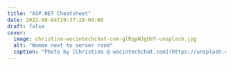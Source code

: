 ```yaml
---
title: "ASP.NET Cheatsheet"
date: 2022-08-04T19:37:28-04:00
draft: false
cover:
  image: christina-wocintechchat-com-glRqyWJgUeY-unsplash.jpg
  alt: "Woman next to server room"
  caption: "Photo by [Christina @ wocintechchat.com](https://unsplash.com/@wocintechchat?utm_source=unsplash&utm_medium=referral&utm_content=creditCopyText) on [Unsplash](https://unsplash.com/collections/gHEu_o-JbsY/microsoft/a51ea946124ac4155d812394b6e382b2?utm_source=unsplash&utm_medium=referral&utm_content=creditCopyText)"
---
```


